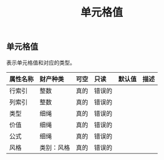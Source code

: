 ﻿---
title: 单元格值
second_title: Aspose.Cells Cloud Documen
type: docs
url: /zh/specification/model/cellvalue/
description: Aspose.Cells 云模型规范：CellValue。轻松处理 Excel 和其他电子表格文档，具有打开、生成、编辑、拆分、合并、比较和转换等功能
kwords: Excel, Office, 电子表格, Cloud REST API, CellValue
weight: 50
---
## **单元格值**

表示单元格值和对应的类型。

|属性名称|财产种类|可空|只读|默认值|描述|
|:- |:- |:- |:- |:- |:- |
|行索引|整数|真的|错误的|||
|列索引|整数|真的|错误的|||
|类型|细绳|真的|错误的|||
|价值|细绳|真的|错误的|||
|公式|细绳|真的|错误的|||
|风格|类别：风格|真的|错误的|||

